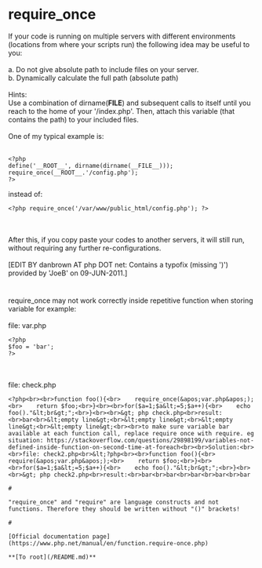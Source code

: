 # require_once



If your code is running on multiple servers with different environments (locations from where your scripts run) the following idea may be useful to you:<br><br>a. Do not give absolute path to include files on your server.<br>b. Dynamically calculate the full path (absolute path)<br><br>Hints:<br>Use a combination of dirname(__FILE__) and subsequent calls to itself until you reach to the home of your &apos;/index.php&apos;. Then, attach this variable (that contains the path) to your included files.<br><br>One of my typical example is:<br><br>

```
<?php
define('__ROOT__', dirname(dirname(__FILE__)));
require_once(__ROOT__.'/config.php');
?>
```


instead of:


```
<?php require_once('/var/www/public_html/config.php'); ?>
```
<br><br>After this, if you copy paste your codes to another servers, it will still run, without requiring any further re-configurations.<br><br>[EDIT BY danbrown AT php DOT net: Contains a typofix (missing &apos;)&apos;) provided by &apos;JoeB&apos; on 09-JUN-2011.]  

#

require_once may not work correctly inside repetitive function when storing variable for example:<br><br>file: var.php<br>

```
<?php
$foo = 'bar';
?>
```
<br><br>file: check.php<br>

```
<?php<br><br>function foo(){<br>    require_once(&apos;var.php&apos;);<br>    return $foo;<br>}<br><br>for($a=1;$a&lt;=5;$a++){<br>    echo foo()."&lt;br&gt;";<br>}<br><br>&gt; php check.php<br>result: <br>bar<br>&lt;empty line&gt;<br>&lt;empty line&gt;<br>&lt;empty line&gt;<br>&lt;empty line&gt;<br><br>to make sure variable bar available at each function call, replace require once with require. eg situation: https://stackoverflow.com/questions/29898199/variables-not-defined-inside-function-on-second-time-at-foreach<br><br>Solution:<br><br>file: check2.php<br>&lt;?php<br><br>function foo(){<br>    require(&apos;var.php&apos;);<br>    return $foo;<br>}<br><br>for($a=1;$a&lt;=5;$a++){<br>    echo foo()."&lt;br&gt;";<br>}<br><br>&gt; php check2.php<br>result:<br>bar<br>bar<br>bar<br>bar<br>bar  

#

"require_once" and "require" are language constructs and not functions. Therefore they should be written without "()" brackets!  

#

[Official documentation page](https://www.php.net/manual/en/function.require-once.php)

**[To root](/README.md)**